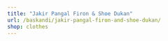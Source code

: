 ```yaml
---
title: "Jakir Pangal Firon & Shoe Dukan"
url: /baskandi/jakir-pangal-firon-and-shoe-dukan/
shop: clothes
---
```

